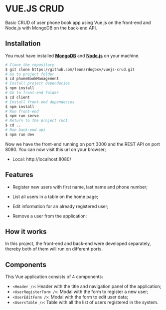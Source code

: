 # VUE.JS CRUD

Basic CRUD of user phone book app using Vue.js on the front-end and Node.js with MongoDB on the back-end API.


## Installation

You must have installed [**MongoDB**](https://www.mongodb.com/try/download/community "**MongoDB**") and [**Node.js**](https://nodejs.org/en/download/ "**Node.js**") on your machine.

```bash
# Clone the repository
$ git clone https://github.com/leonardogbxv/vuejs-crud.git
# Go to project folder
$ cd phoneBookManagement
# Install project dependecies
$ npm install
# Go to front-end folder
$ cd client
# Install front-end dependecies
$ npm install
# Run front-end
$ npm run serve
# Return to the project root
$ cd ..
# Run back-end api
$ npm run dev
```
 
Now we have the front-end running on port 3000 and the REST API on port 8080.
 You can now visit this url on your browser;
  - Local:   http://localhost:8080/

## Features

- Register new users with first name, last name and phone number; 

- List all users  in a table on the home page;

- Edit information for an already registered user; 

- Remove a user from the application; 

## How it works

In this project, the front-end and back-end were developed separately, thereby both of them will run on different ports.

## Components

This Vue application consists of 4 components:

- `<Header />`: Header with the title and navigation panel of the application;
- `<UserRegisterForm />`: Modal with the form to register a new user;
- `<UserEditForm />`: Modal with the form to edit user data;
- `<UsersTable />`: Table with all the list of users registered in the system.